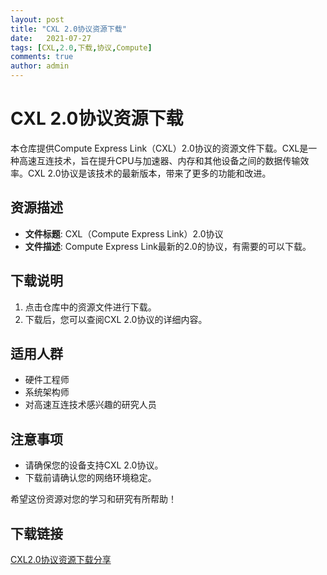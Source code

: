 ```yaml
---
layout: post
title: "CXL 2.0协议资源下载"
date:   2021-07-27
tags: [CXL,2.0,下载,协议,Compute]
comments: true
author: admin
---
```

# CXL 2.0协议资源下载

本仓库提供Compute Express Link（CXL）2.0协议的资源文件下载。CXL是一种高速互连技术，旨在提升CPU与加速器、内存和其他设备之间的数据传输效率。CXL 2.0协议是该技术的最新版本，带来了更多的功能和改进。

## 资源描述

- **文件标题**: CXL（Compute Express Link）2.0协议
- **文件描述**: Compute Express Link最新的2.0的协议，有需要的可以下载。

## 下载说明

1. 点击仓库中的资源文件进行下载。
2. 下载后，您可以查阅CXL 2.0协议的详细内容。

## 适用人群

- 硬件工程师
- 系统架构师
- 对高速互连技术感兴趣的研究人员

## 注意事项

- 请确保您的设备支持CXL 2.0协议。
- 下载前请确认您的网络环境稳定。

希望这份资源对您的学习和研究有所帮助！

## 下载链接

[CXL2.0协议资源下载分享](https://pan.quark.cn/s/51626e36e663)